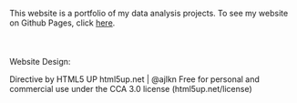 This website is a portfolio of my data analysis projects. To see my website on Github Pages, click [here](https://EJKalmar.github.io).\
<br>
<br>
<br>
Website Design:

Directive by HTML5 UP
html5up.net | @ajlkn
Free for personal and commercial use under the CCA 3.0 license (html5up.net/license)
